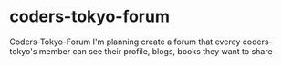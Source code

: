 # coders-tokyo-forum
Coders-Tokyo-Forum
I'm planning create a forum that everey coders-tokyo's member can see their profile, blogs, books they want to share
